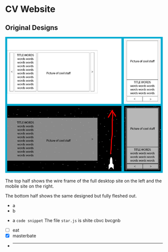 # CV Website

## Original Designs

![NASA approved designs yo](designs.png)

The top half shows the wire frame of the full desktop site on the left and the mobile site on the right.

The bottom half shows the same designed but fully fleshed out.

- a
- b
* a
`code snippet`
The file `star.js` is shite
cbvc bvcgnb
- [ ] eat
- [x] masterbate

- ****
